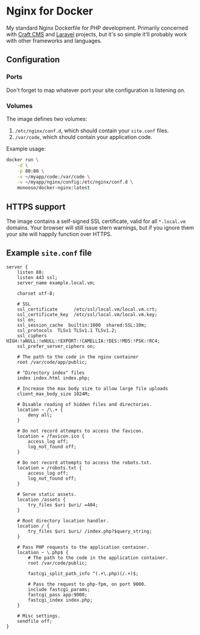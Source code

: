 # Nginx for Docker #
My standard Nginx Dockerfile for PHP development. Primarily concerned with [Craft CMS][craft] and [Laravel][laravel] projects, but it's so simple it'll probably work with other frameworks and languages.

[craft]: https://craftcms.com/
[laravel]: https://laravel.com/

## Configuration ##

### Ports ###
Don't forget to map whatever port your site configuration is listening on.

### Volumes ###
The image defines two volumes:

1. `/etc/nginx/conf.d`, which should contain your `site.conf` files.
2. `/var/code`, which should contain your application code.

Example usage:

```bash
docker run \
    -d \
    -p 80:80 \
    -v ~/myapp/code:/var/code \
    -v ~/myapp/nginx/config:/etc/nginx/conf.d \
    monooso/docker-nginx:latest
```

## HTTPS support ##
The image contains a self-signed SSL certificate, valid for all `*.local.vm` domains. Your browser will still issue stern warnings, but if you ignore them your site will happily function over HTTPS.

## Example `site.conf` file ##

```nginx
server {
    listen 80;
    listen 443 ssl;
    server_name example.local.vm;

    charset utf-8;

    # SSL
    ssl_certificate      /etc/ssl/local.vm/local.vm.crt;
    ssl_certificate_key  /etc/ssl/local.vm/local.vm.key;
    ssl on;
    ssl_session_cache  builtin:1000  shared:SSL:10m;
    ssl_protocols  TLSv1 TLSv1.1 TLSv1.2;
    ssl_ciphers HIGH:!aNULL:!eNULL:!EXPORT:!CAMELLIA:!DES:!MD5:!PSK:!RC4;
    ssl_prefer_server_ciphers on;

    # The path to the code in the nginx container
    root /var/code/app/public;

    # "Directory index" files
    index index.html index.php;

    # Increase the max body size to allow large file uploads
    client_max_body_size 1024M;

    # Disable reading of hidden files and directories.
    location ~ /\.+ {
        deny all;
    }

    # Do not record attempts to access the favicon.
    location = /favicon.ico {
        access_log off;
        log_not_found off;
    }

    # Do not record attempts to access the robots.txt.
    location = /robots.txt {
        access_log off;
        log_not_found off;
    }

    # Serve static assets.
    location /assets {
        try_files $uri $uri/ =404;
    }

    # Root directory location handler.
    location / {
        try_files $uri $uri/ /index.php?$query_string;
    }

    # Pass PHP requests to the application container.
    location ~ \.php$ {
        # The path to the code in the application container.
        root /var/code/public;

        fastcgi_split_path_info ^(.+\.php)(/.+)$;

        # Pass the request to php-fpm, on port 9000.
        include fastcgi_params;
        fastcgi_pass app:9000;
        fastcgi_index index.php;
    }

    # Misc settings.
    sendfile off;
}
```
